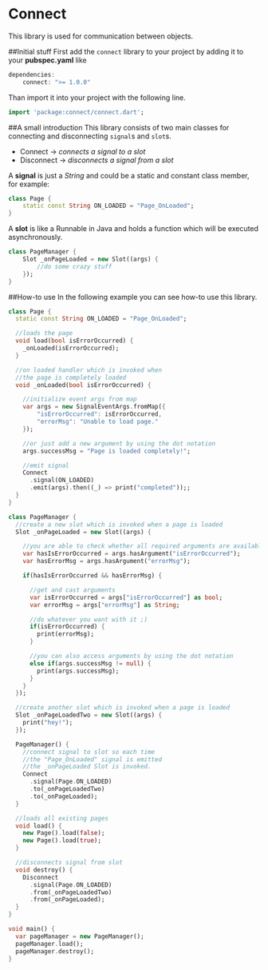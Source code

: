 Connect
=======
This library is used for communication between objects.

##Initial stuff
First add the `connect` library to your project by adding it to your **pubspec.yaml** like

```dart
dependencies:
    connect: ">= 1.0.0"
```

Than import it into your project with the following line.

```dart
import 'package:connect/connect.dart';
```

##A small introduction
This library consists of two main classes for connecting and disconnecting `signal`s and `slot`s.

* Connect -> *connects a signal to a slot*
* Disconnect -> *disconnects a signal from a slot*

A **signal** is just a *String* and could be a static and constant class member, for example:

```dart
class Page {
    static const String ON_LOADED = "Page_OnLoaded";
}
```

A **slot** is like a Runnable in Java and holds a function which will be executed asynchronously.

```dart
class PageManager {
    Slot _onPageLoaded = new Slot((args) {
        //do some crazy stuff
    });
}
```

##How-to use
In the following example you can see how-to use this library.

```dart
class Page {
  static const String ON_LOADED = "Page_OnLoaded";

  //loads the page
  void load(bool isErrorOccurred) {
    _onLoaded(isErrorOccurred);
  }

  //on loaded handler which is invoked when
  //the page is completely loaded
  void _onLoaded(bool isErrorOccurred) {

    //initialize event args from map
    var args = new SignalEventArgs.fromMap({
        "isErrorOccurred": isErrorOccurred,
        "errorMsg": "Unable to load page."
    });

    //or just add a new argument by using the dot notation
    args.successMsg = "Page is loaded completely!";

    //emit signal
    Connect
      .signal(ON_LOADED)
      .emit(args).then((_) => print("completed"));;
  }
}

class PageManager {
  //create a new slot which is invoked when a page is loaded
  Slot _onPageLoaded = new Slot((args) {

    //you are able to check whether all required arguments are available
    var hasIsErrorOccurred = args.hasArgument("isErrorOccurred");
    var hasErrorMsg = args.hasArgument("errorMsg");

    if(hasIsErrorOccurred && hasErrorMsg) {

      //get and cast arguments
      var isErrorOccurred = args["isErrorOccurred"] as bool;
      var errorMsg = args["errorMsg"] as String;

      //do whatever you want with it ;)
      if(isErrorOccurred) {
        print(errorMsg);
      }

      //you can also access arguments by using the dot notation
      else if(args.successMsg != null) {
        print(args.successMsg);
      }
    }
  });

  //create another slot which is invoked when a page is loaded
  Slot _onPageLoadedTwo = new Slot((args) {
    print("hey!");
  });

  PageManager() {
    //connect signal to slot so each time
    //the "Page_OnLoaded" signal is emitted
    //the _onPageLoaded Slot is invoked.
    Connect
      .signal(Page.ON_LOADED)
      .to(_onPageLoadedTwo)
      .to(_onPageLoaded);
  }

  //loads all existing pages
  void load() {
    new Page().load(false);
    new Page().load(true);
  }

  //disconnects signal from slot
  void destroy() {
    Disconnect
      .signal(Page.ON_LOADED)
      .from(_onPageLoadedTwo)
      .from(_onPageLoaded);
  }
}

void main() {
  var pageManager = new PageManager();
  pageManager.load();
  pageManager.destroy();
}
```
